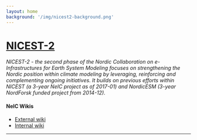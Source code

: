 ```yaml
---
layout: home
background: '/img/nicest2-background.png'
---
```


# [NICEST-2](https://neic.no/nicest2/)

*NICEST-2 - the second phase of the Nordic Collaboration on e-Infrastructures for Earth System Modeling focuses on strengthening the Nordic position within climate modeling by leveraging, reinforcing and complementing ongoing initiatives. It builds on previous efforts within NICEST (a 3-year NeIC project as of 2017-01) and NordicESM (3-year NordForsk funded project from 2014-12).*

#### NeIC Wikis

- [External wiki](https://wiki.neic.no/wiki/NICEST2)
- [Internal wiki](https://wiki.neic.no/int/NICEST)

***

